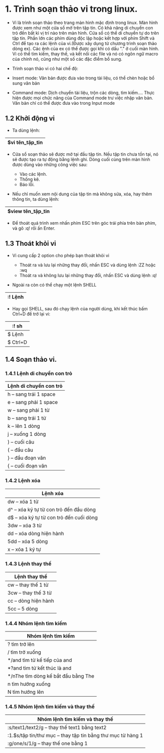 
# 1. Trình soạn thảo vi trong linux.


- Vi là trình soạn thảo theo trang màn hình mặc định trong linux. Màn hình được xem như một cửa sổ mở trên tập tin. Có khả năng di chuyển con trỏ đến bất kì vị trí nào trên màn hình. Cửa sổ có thể di chuyển tự do trên tập tin. Phần lớn các phím dùng độc lập hoặc kết hợp với phím Shift và Ctrl để tạo ra các lệnh của vi.(Được xây dụng từ chương trình soạn thảo dòng ex). Các ệnh của ex có thể được gọi khi có dấu "." ở cuối màn hình. Vi có thể tìm kiếm, thay thế, và kết nối các file và nó có ngôn ngữ macro của chính nó, cũng như một số các đặc điểm bổ sung.

- Trình soạn thảo vi có hai chế độ:
- Insert mode: Văn bản được đưa vào trong tài liệu, có thể chèn hoặc bổ sung văn bản
- Command mode: Dịch chuyển tài liệu, trộn các dòng, tìm kiếm.... Thực hiện được mọi chức năng của Command mode trư việc nhập văn bản. Văn bản chỉ có thể được đưa vào trong Input mode


## 1.2 Khởi động vi

-  Ta dùng lệnh:

| $vi tên_tập_tin |
|-----------------|

- Cửa sổ soạn thảo sẽ được mở tại đầu tập tin. Nếu tập tin chưa tồn tại, nó sẽ được tạo ra tự động bằng lệnh ghi. Dòng cuối cùng trên màn hình được dùng vào những công việc sau:

  - Vào các lệnh.
  - Thống kê.
  - Báo lỗi.

- Nếu chỉ muốn xem nội dung của tập tin mà không sửa, xóa, hay thêm thông tin, ta dùng lệnh:

| $view tên_tập_tin |
|-------------------|

- Để thoát quá trình xem nhấn phím ESC trên góc trái phía trên bàn phím, và gõ :q! rồi ấn Enter.


## 1.3 Thoát khỏi vi

- Vi cung cấp 2 option cho phép bạn thoát khỏi vi

  - Thoát ra và lưu lại những thay đổi, nhấn ESC và dùng lệnh :ZZ hoặc :wq
  - Thoát ra và không lưu lại những thay đổi, nhấn ESC và dùng lệnh :q!


- Ngoài ra còn có thể chạy một lệnh SHELL

| :! Lệnh |
|---------|

- Hay gọi SHELL, sau đó chạy lệnh của người dùng, khi kết thúc bấm Ctrl+D để trở lại vi:

|:! sh |
|-------|
| $ Lệnh |
| $ Ctrl+D |

## 1.4 Soạn thảo vi.

### 1.4.1 Lệnh di chuyển con trỏ

| Lệnh di chuyển con trỏ |
|------------------------|
| h  – sang trái 1 space |
| e  – sang phải 1 space |
| w  – sang phải 1 từ |
| b  – sang trái 1 từ |
| k  – lên 1 dòng |
| j  – xuống 1 dòng |
| )  – cuối câu |
| (  – đầu câu |
| }  – đầu đoạn văn |
| {  – cuối đoạn văn |

### 1.4.2 Lệnh xóa

| Lệnh xóa |
|----------|
| dw  – xóa 1 từ |
| d^  – xóa ký tự từ con trỏ đến đầu dòng |
| d$  – xóa ký tự từ con trỏ đến cuối dòng |
| 3dw  – xóa 3 từ |
| dd  – xóa dòng hiện hành |
| 5dd  – xóa 5 dòng |
| x  – xóa 1 ký tự |

### 1.4.3 Lệnh thay thế

| Lệnh thay thế |
|---------------|
| cw  – thay thế 1 từ |
| 3cw  – thay thế 3 từ |
| cc  – dòng hiện hành |
| 5cc  – 5 dòng |

### 1.4.4 Nhóm lệnh tìm kiếm

| Nhóm lệnh tìm kiếm |
|--------------------|
| ?  tìm  trở lên |
| /   tìm  trở xuống |
| */and   tìm từ kế tiếp của and |
| *?and   tìm từ kết thúc là and |
| */nThe   tìm dòng kế bắt đầu bằng The |
| n   tìm hướng xuống |
| N  tìm hướng lên |

### 1.4.5 Nhóm lệnh tìm kiếm và thay thế

| Nhóm lệnh tìm kiếm và thay thế |
|--------------------------------|
| :s/text1/text2/g  – thay thế text1 bằng text2 |
| :1.$s/tập tin/thư mục  – thay tập tin bằng thư mục từ hàng 1 |
| :g/one/s/1/g  – thay thế one bằng 1 |







